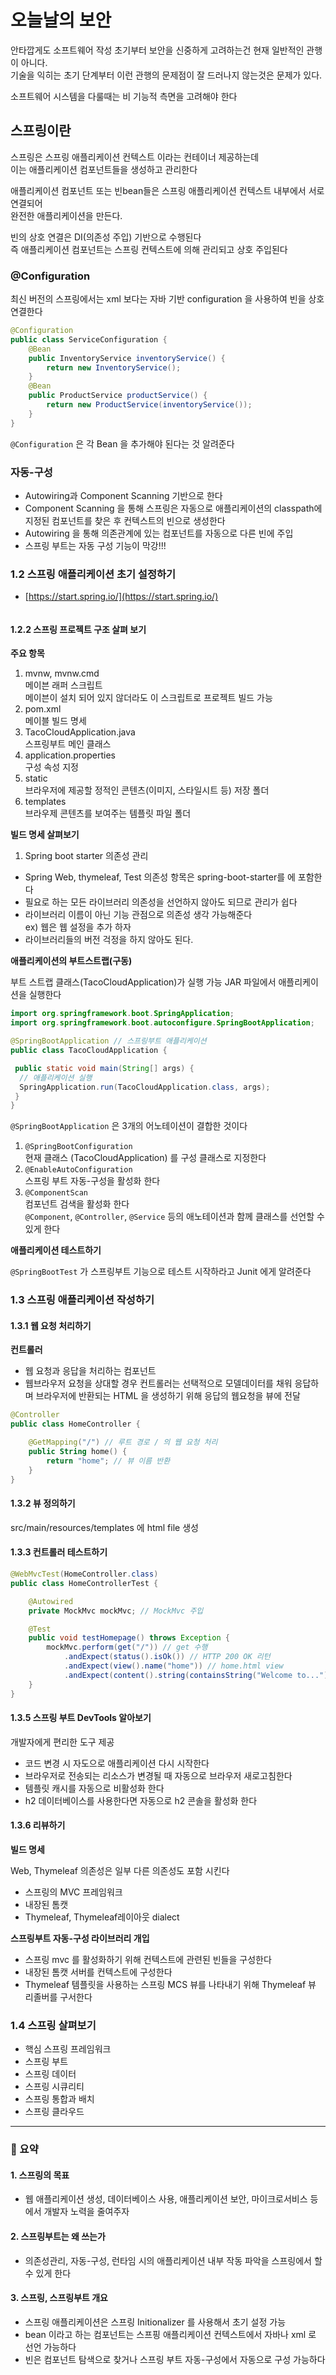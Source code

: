 # 오늘날의 보안

안타깝게도 소프트웨어 작성 초기부터 보안을 신중하게 고려하는건 현재 일반적인 관행이 아니다.\
기술을 익히는 초기 단계부터 이런 관행의 문제점이 잘 드러나지 않는것은 문제가 있다.

소프트웨어 시스템을 다룰때는 비 기능적 측면을 고려해야 한다

## 스프링이란 <a href="#h_1" id="h_1"></a>

스프링은 스프링 애플리케이션 컨텍스트 이라는 컨테이너 제공하는데 \
이는 애플리케이션 컴포넌트들을 생성하고 관리한다

애플리케이션 컴포넌트 또는 빈bean들은 스프링 애플리케이션 컨텍스트 내부에서 서로 연결되어 \
완전한 애플리케이션을 만든다.

빈의 상호 연결은 DI(의존성 주입) 기반으로 수행된다\
즉 애플리케이션 컴포넌트는 스프링 컨텍스트에 의해 관리되고 상호 주입된다

### @Configuration <a href="#h_2" id="h_2"></a>

최신 버전의 스프링에서는 xml 보다는 자바 기반 configuration 을 사용하여 빈을 상호연결한다

```java
@Configuration
public class ServiceConfiguration {
    @Bean
    public InventoryService inventoryService() {
        return new InventoryService();
    }
    @Bean
    public ProductService productService() {
        return new ProductService(inventoryService());
    }
}
```

`@Configuration` 은 각 Bean 을 추가해야 된다는 것 알려준다

### 자동-구성 <a href="#h_3" id="h_3"></a>

* Autowiring과 Component Scanning 기반으로 한다
* Component Scanning 을 통해 스프링은 자동으로 애플리케이션의 classpath에 지정된 컴포넌트를 찾은 후 컨텍스트의 빈으로 생성한다
* Autowiring 을 통해 의존관계에 있는 컴포넌트를 자동으로 다른 빈에 주입
* 스프링 부트는 자동 구성 기능이 막강!!!

### 1.2 스프링 애플리케이션 초기 설정하기 <a href="#h_4" id="h_4"></a>

* [https://start.spring.io/](https://start.spring.io/)

<figure><img src="https://blog.kakaocdn.net/dn/ubNqL/btq8vQJR3fx/GegDNVj6QqF9lROdT0p9ck/img.jpg" alt=""><figcaption></figcaption></figure>

#### 1.2.2 스프링 프로젝트 구조 살펴 보기 <a href="#h_5" id="h_5"></a>

**주요 항목**

1. mvnw, mvnw.cmd\
   메이븐 래퍼 스크립트\
   메이븐이 설치 되어 있지 않더라도 이 스크립트로 프로젝트 빌드 가능
2. pom.xml\
   메이블 빌드 명세
3. TacoCloudApplication.java\
   스프링부트 메인 클래스
4. application.properties\
   구성 속성 지정
5. static\
   브라우저에 제공할 정적인 콘텐츠(이미지, 스타일시트 등) 저장 폴더
6. templates\
   브라우제 콘텐츠를 보여주는 템플릿 파일 폴더

**빌드 명세 살펴보기**

1. Spring boot starter 의존성 관리

* Spring Web, thymeleaf, Test 의존성 항목은 spring-boot-starter를 에 포함한다
* 필요로 하는 모든 라이브러리 의존성을 선언하지 않아도 되므로 관리가 쉽다
* 라이브러리 이름이 아닌 기능 관점으로 의존성 생각 가능해준다\
  ex) 웹은 웹 설정을 추가 하자
* 라이브러리들의 버전 걱정을 하지 않아도 된다.

**애플리케이션의 부트스트랩(구동)**

부트 스트랩 클래스(TacoCloudApplication)가 실행 가능 JAR 파일에서 애플리케이션을 실행한다

```java
import org.springframework.boot.SpringApplication;
import org.springframework.boot.autoconfigure.SpringBootApplication;

@SpringBootApplication // 스프링부트 애플리케이션
public class TacoCloudApplication {

 public static void main(String[] args) {
  // 애플리케이션 실행
  SpringApplication.run(TacoCloudApplication.class, args); 
 }
}
```

`@SpringBootApplication` 은 3개의 어노테이션이 결합한 것이다

1. `@SpringBootConfiguration`\
   현재 클래스 (TacoCloudApplication) 를 구성 클래스로 지정한다
2. `@EnableAutoConfiguration`\
   스프링 부트 자동-구성을 활성화 한다
3. `@ComponentScan`\
   컴포넌트 검색을 활성화 한다\
   `@Component`, `@Controller`, `@Service` 등의 애노테이션과 함께 클래스를 선언할 수 있게 한다

**애플리케이션 테스트하기**

`@SpringBootTest` 가 스프링부트 기능으로 테스트 시작하라고 Junit 에게 알려준다

### 1.3 스프링 애플리케이션 작성하기 <a href="#h_6" id="h_6"></a>

#### 1.3.1 웹 요청 처리하기 <a href="#h_7" id="h_7"></a>

**컨트롤러**

* 웹 요청과 응답을 처리하는 컴포넌트
* 웹브라우저 요청을 상대할 경우 컨트롤러는 선택적으로 모델데이터를 채워 응답하며 브라우저에 반환되는 HTML 을 생성하기 위해 응답의 웹요청을 뷰에 전달

```kotlin
@Controller
public class HomeController {

    @GetMapping("/") // 루트 경로 / 의 웹 요청 처리
    public String home() {
        return "home"; // 뷰 이름 반환
    }
}
```

#### 1.3.2 뷰 정의하기 <a href="#h_8" id="h_8"></a>

src/main/resources/templates 에 html file 생성

#### 1.3.3 컨트롤러 테스트하기 <a href="#h_9" id="h_9"></a>

```java
@WebMvcTest(HomeController.class)
public class HomeControllerTest {

    @Autowired
    private MockMvc mockMvc; // MockMvc 주입

    @Test
    public void testHomepage() throws Exception {
        mockMvc.perform(get("/")) // get 수행
            .andExpect(status().isOk()) // HTTP 200 OK 리턴
            .andExpect(view().name("home")) // home.html view 
            .andExpect(content().string(containsString("Welcome to..."))); // Welcome to... 텍스트 포함
    }
}
```

#### 1.3.5 스프링 부트 DevTools 알아보기 <a href="#h_10" id="h_10"></a>

개발자에게 편리한 도구 제공

* 코드 변경 시 자도으로 애플리케이션 다시 시작한다
* 브라우저로 전송되는 리소스가 변경될 때 자동으로 브라우저 새로고침한다
* 템플릿 캐시를 자동으로 비활성화 한다
* h2 데이터베이스를 사용한다면 자동으로 h2 콘솔을 활성화 한다

#### 1.3.6 리뷰하기 <a href="#h_11" id="h_11"></a>

**빌드 명세**

Web, Thymeleaf 의존성은 일부 다른 의존성도 포함 시킨다

* 스프링의 MVC 프레임워크
* 내장된 톰캣
* Thymeleaf, Thymeleaf레이아웃 dialect

**스프링부트 자동-구성 라이브러리 개입**

* 스프링 mvc 를 활성화하기 위해 컨텍스트에 관련된 빈들을 구성한다
* 내장된 톰캣 서버를 컨텍스트에 구성한다
* Thymeleaf 템플릿을 사용하는 스프링 MCS 뷰를 나타내기 위해 Thymeleaf 뷰 리졸버를 구서한다

### 1.4 스프링 살펴보기 <a href="#h_12" id="h_12"></a>

* 핵심 스프링 프레임워크
* 스프링 부트
* 스프링 데이터
* 스프링 시큐리티
* 스프링 통합과 배치
* 스프링 클라우드

***

### 📌 요약 <a href="#h_13" id="h_13"></a>

#### 1. 스프링의 목표 <a href="#h_14" id="h_14"></a>

* 웹 애플리케이션 생성, 데이터베이스 사용, 애플리케이션 보안, 마이크로서비스 등에서 개발자 노력을 줄여주자

#### 2. 스프링부트는 왜 쓰는가 <a href="#h_15" id="h_15"></a>

* 의존성관리, 자동-구성, 런타임 시의 애플리케이션 내부 작동 파악을 스프링에서 할수 있게 한다

#### 3. 스프링, 스프링부트 개요 <a href="#h_16" id="h_16"></a>

* 스프링 애플리케이션은 스프링 Initionalizer 를 사용해서 초기 설정 가능
* bean 이라고 하는 컴포넌트는 스프핑 애플리케이션 컨텍스트에서 자바나 xml 로 선언 가능하다
* 빈은 컴포넌트 탐색으로 찾거나 스프링 부트 자동-구성에서 자동으로 구성 가능하다
